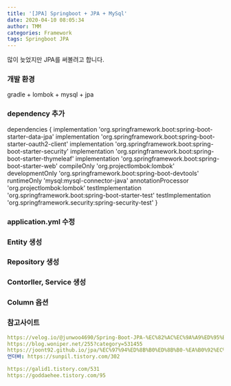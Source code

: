 ```yaml
---
title: '[JPA] Springboot + JPA + MySql'
date: 2020-04-10 08:05:34
author: TMM
categories: Framework
tags: Springboot JPA
---
```


많이 늦었지만 JPA를 써볼려고 합니다.

### 개발 환경

gradle + lombok + mysql + jpa

### dependency 추가

dependencies {
implementation 'org.springframework.boot:spring-boot-starter-data-jpa'
implementation 'org.springframework.boot:spring-boot-starter-oauth2-client'
implementation 'org.springframework.boot:spring-boot-starter-security'
implementation 'org.springframework.boot:spring-boot-starter-thymeleaf'
implementation 'org.springframework.boot:spring-boot-starter-web'
compileOnly 'org.projectlombok:lombok'
developmentOnly 'org.springframework.boot:spring-boot-devtools'
runtimeOnly 'mysql:mysql-connector-java'
annotationProcessor 'org.projectlombok:lombok'
testImplementation 'org.springframework.boot:spring-boot-starter-test'
testImplementation 'org.springframework.security:spring-security-test'
}

### application.yml 수정

### Entity 생성

### Repository 생성

### Contorller, Service 생성

### Column 옵션

### 참고사이트

```yaml
https://velog.io/@junwoo4690/Spring-Boot-JPA-%EC%82%AC%EC%9A%A9%ED%95%B4%EB%B3%B4%EA%B8%B0-erjpw41nl7
https://blog.woniper.net/255?category=531455
https://joont92.github.io/jpa/%EC%97%94%ED%8B%B0%ED%8B%B0-%EA%B0%92%EC%9D%84-%EB%B3%80%ED%99%98%ED%95%B4%EC%84%9C-%EC%A0%80%EC%9E%A5%ED%95%98%EA%B8%B0-Converter/
언더바: https://sunpil.tistory.com/302

https://galid1.tistory.com/531
https://goddaehee.tistory.com/95
```

```toc

```
